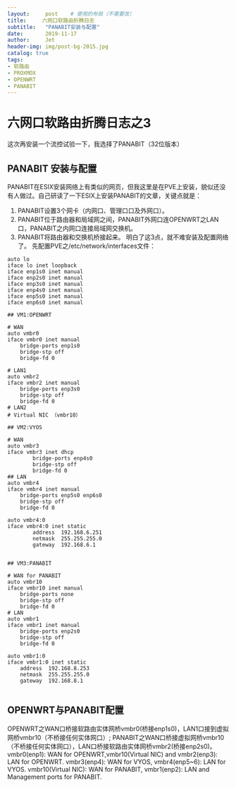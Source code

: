 ```yaml
---
layout:     post	# 使用的布局（不需要改）
title:     六网口软路由折腾日志
subtitle:   "PANABIT安装与配置"
date:       2019-11-17
author:     Jet
header-img: img/post-bg-2015.jpg
catalog: true
tags: 
- 软路由
- PROXMOX
- OPENWRT
- PANABIT
---
```

# 六网口软路由折腾日志之3
这次再安装一个流控试验一下，我选择了PANABIT（32位版本）
## PANABIT 安装与配置
PANABIT在ESIX安装网络上有类似的网页，但我这里是在PVE上安装，貌似还没有人做过。自己研读了一下ESIX上安装PANABIT的文章，关键点就是：
1. PANABIT设置3个网卡（内网口、管理口口及外网口）。
2. PANABIT位于路由器和局域网之间，PANABIT外网口连OPENWRT之LAN口，PANABIT之内网口连接局域网交换机。
2. PANABIT将路由器和交换机桥接起来。
明白了这3点，就不难安装及配置网络了。
先配置PVE之/etc/network/interfaces文件：
```
auto lo
iface lo inet loopback
iface enp1s0 inet manual
iface enp2s0 inet manual
iface enp3s0 inet manual
iface enp4s0 inet manual
iface enp5s0 inet manual
iface enp6s0 inet manual

## VM1:OPENWRT

# WAN
auto vmbr0
iface vmbr0 inet manual
	bridge-ports enp1s0
	bridge-stp off
	bridge-fd 0

# LAN1
auto vmbr2
iface vmbr2 inet manual
	bridge-ports enp3s0
	bridge-stp off
	bridge-fd 0
# LAN2
# Virtual NIC （vmbr10）

## VM2:VYOS

# WAN
auto vmbr3
iface vmbr3 inet dhcp
        bridge-ports enp4s0
        bridge-stp off
        bridge-fd 0
## LAN
auto vmbr4
iface vmbr4 inet manual
	bridge-ports enp5s0 enp6s0
	bridge-stp off
	bridge-fd 0

auto vmbr4:0
iface vmbr4:0 inet static
        address  192.168.6.251
        netmask  255.255.255.0
        gateway  192.168.6.1


## VM3:PANABIT

# WAN for PANABIT
auto vmbr10
iface vmbr10 inet manual
	bridge-ports none
	bridge-stp off
	bridge-fd 0
# LAN
auto vmbr1
iface vmbr1 inet manual
	bridge-ports enp2s0
	bridge-stp off
	bridge-fd 0

auto vmbr1:0
iface vmbr1:0 inet static
	address  192.168.8.253
	netmask  255.255.255.0
	gateway  192.168.8.1


```
## OPENWRT与PANABIT配置
OPENWRT之WAN口桥接软路由实体网桥vmbr0(桥接enp1s0)，LAN1口接到虚拟网桥vmbr10（不桥接任何实体网口）;
PANABIT之WAN口桥接虚拟网桥vmbr10（不桥接任何实体网口），LAN口桥接软路由实体网桥vmbr2(桥接enp2s0)。
vmbr0(enp1): WAN for OPENWRT,vmbr10(Virtual NIC) and vmbr2(enp3): LAN for OPENWRT. 
vmbr3(enp4): WAN for VYOS, vmbr4(enp5~6): LAN for VYOS.
vmbr10(Virtual NIC): WAN for PANABIT, vmbr1(enp2): LAN and Management ports for PANABIT.
